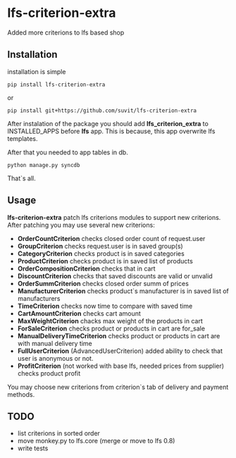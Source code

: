 lfs-criterion-extra
===================

Added more criterions to lfs based shop

Installation
----------------

installation is simple

    pip install lfs-criterion-extra

or

    pip install git+https://github.com/suvit/lfs-criterion-extra

After instalation of the package you should add
**lfs_criterion_extra** to INSTALLED_APPS before **lfs** app.
This is because, this app overwrite lfs templates.

After that you needed to app tables in db.

    python manage.py syncdb

That`s all.

Usage
-------------------

**lfs-criterion-extra** patch lfs criterions modules to support new criterions.
After patching you may use several new criterions:

* **OrderCountCriterion**
   checks closed order count of request.user
* **GroupCriterion**
   checks request.user is in saved group(s)
* **CategoryCriterion**
   checks product is in saved categories
* **ProductCriterion**
   checks product is in saved list of products
* **OrderCompositionCriterion**
   checks that in cart 
* **DiscountCriterion**
   checks that saved discounts are valid or unvalid
* **OrderSummCriterion**
   checks closed order summ of prices
* **ManufacturerCriterion**
   checks product`s manufacturer is in saved list of manufacturers
* **TimeCriterion**
   checks now time to compare with saved time
* **CartAmountCriterion**
   checks cart amount
* **MaxWeightCriterion**
   chacks max weight of the products in cart
* **ForSaleCriterion**
   checks product or products in cart are for_sale
* **ManualDeliveryTimeCriterion**
   checks product or products in cart are with manual delivery time
* **FullUserCriterion** (AdvancedUserCriterion)
   added ability to check that user is anonymous or not.
* **ProfitCriterion** (not worked with base lfs, needed prices from supplier)
   checks product profit

You may choose new criterions from criterion`s tab
of delivery and payment methods.

TODO
------

* list criterions in sorted order
* move monkey.py to lfs.core (merge or move to lfs 0.8)
* write tests
